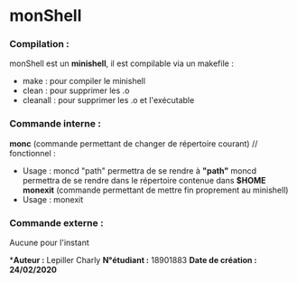 # monShell

### **Compilation :**
monShell est un **minishell**, il est compilable via un makefile :
* make : pour compiler le minishell
* clean : pour supprimer les .o
* cleanall : pour supprimer les .o et l'exécutable

### **Commande interne :**
**monc** (commande permettant de changer de répertoire courant) // fonctionnel :
  * Usage :
    moncd "path" permettra de se rendre à **"path"**
    moncd permettra de se rendre dans le répertoire contenue dans **$HOME**
**monexit** (commande permettant de mettre fin proprement au minishell)
  * Usage :
    monexit

### **Commande externe :**
Aucune pour l'instant





***Auteur :** Lepiller Charly
**N°étudiant :** 18901883
**Date de création : 24/02/2020** 